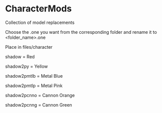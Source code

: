 # CharacterMods
Collection of model replacements

Choose the .one you want from the corresponding folder and rename it to <folder_name>.one

Place in files/character

shadow = Red

shadow2py = Yellow

shadow2pmtlb = Metal Blue

shadow2pmtlp = Metal Pink

shadow2pcnno = Cannon Orange

shadow2pcnng = Cannon Green